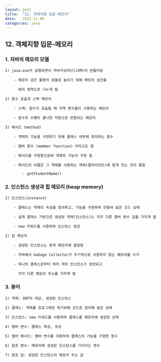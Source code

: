 ```yaml
---
layout: post
title:  "12. 객체지향 입문-메모리"
date:   2022-11-06
categories: java
---
```


## 12. 객체지향 입문-메모리

### 1. 자바의 메모리 모델

    1) java.exe가 실행되면서 자바가상머신(JVM)이 만들어짐

        - 메모리 공간 활용의 효율성 높이기 위해 메모리 공간을

          여러 영역으로 나누게 됨

    2) 함수 호출과 스택 메모리 

        - 스택: 함수가 호출될 때 지역 변수들이 사용하는 메모리 

        - 함수의 수행이 끝나면 자동으로 반환되는 메모리   

    3) 메서드 (method)      

        - 객체의 기능을 구현하기 위해 클래스 내부에 정의하는 함수

        - 멤버 함수 (member function) 이라고도 함

        - 메서드를 구현함으로써 객체의 기능이 구현 됨

        - 메서드의 이름은 그 객체를 사용하는 객체(클라이언트)에 맞게 짓는 것이 좋음

            - getStudentName()

### 2. 인스턴스 생성과 힙 메모리 (heap memory)

    1) 인스턴스(instance)

        - 클래스는 객체의 속성을 정의하고, 기능을 구현하여 만들어 놓은 코드 상태

        - 실제 클래스 기반으로 생성된 객체(인스턴스)는 각각 다른 멤버 변수 값을 가지게 됨

        - new 키워드를 사용하여 인스턴스 생성 

    2) 힙 메모리 

        - 생성된 인스턴스는 동적 메모리에 할당됨

        - 자바에서 Gabage Collector가 주기적으로 사용하지 않는 메모리를 수거

        - 하나의 클래스로부터 여러 개의 인스턴스가 생성되고 

          각각 다른 메모리 주소를 가지게 됨 

### 3. 용어

    1) 객체: OOP의 대상, 생성된 인스턴스 

    2) 클래스: 객체를 프로그래밍 하기위해 코드로 정의해 놓은 상태
    
    3) 인스턴스: new 키워드를 사용하여 클래스를 메모리에 생성한 상태 

    4) 멤버 변수: 클래스 특성, 속성

    5) 멤버 메서드: 멤버 변수를 이용하여 클래스의 기능을 구현한 함수

    6) 참조 변수: 메모리에 생성된 인스턴스를 가리키는 변수 

    7) 참조 값: 생성된 인스턴스의 메모리 주소 값         